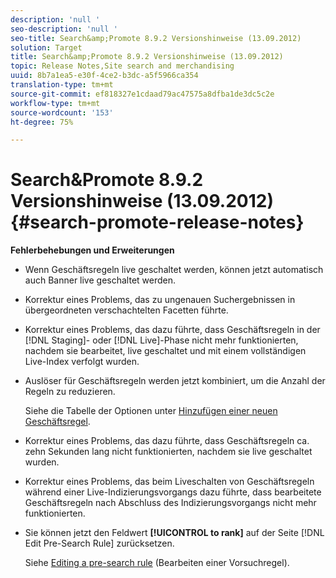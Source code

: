 ```yaml
---
description: 'null '
seo-description: 'null '
seo-title: Search&amp;Promote 8.9.2 Versionshinweise (13.09.2012)
solution: Target
title: Search&amp;Promote 8.9.2 Versionshinweise (13.09.2012)
topic: Release Notes,Site search and merchandising
uuid: 8b7a1ea5-e30f-4ce2-b3dc-a5f5966ca354
translation-type: tm+mt
source-git-commit: ef818327e1cdaad79ac47575a8dfba1de3dc5c2e
workflow-type: tm+mt
source-wordcount: '153'
ht-degree: 75%

---
```



# Search&amp;Promote 8.9.2 Versionshinweise (13.09.2012){#search-promote-release-notes}

**Fehlerbehebungen und Erweiterungen**

* Wenn Geschäftsregeln live geschaltet werden, können jetzt automatisch auch Banner live geschaltet werden.
* Korrektur eines Problems, das zu ungenauen Suchergebnissen in übergeordneten verschachtelten Facetten führte.
* Korrektur eines Problems, das dazu führte, dass Geschäftsregeln in der [!DNL Staging]- oder [!DNL Live]-Phase nicht mehr funktionierten, nachdem sie bearbeitet, live geschaltet und mit einem vollständigen Live-Index verfolgt wurden.

* Auslöser für Geschäftsregeln werden jetzt kombiniert, um die Anzahl der Regeln zu reduzieren.

   Siehe die Tabelle der Optionen unter [Hinzufügen einer neuen Geschäftsregel](../c-about-rules-menu/c-about-business-rules.md#task_BD3B31ED48BB4B1B8F1DCD3BFA2528E7).
* Korrektur eines Problems, das dazu führte, dass Geschäftsregeln ca. zehn Sekunden lang nicht funktionierten, nachdem sie live geschaltet wurden.
* Korrektur eines Problems, das beim Liveschalten von Geschäftsregeln während einer Live-Indizierungsvorgangs dazu führte, dass bearbeitete Geschäftsregeln nach Abschluss des Indizierungsvorgangs nicht mehr funktionierten.
* Sie können jetzt den Feldwert **[!UICONTROL to rank]** auf der Seite [!DNL Edit Pre-Search Rule] zurücksetzen.

   Siehe [Editing a pre-search rule](../c-about-rules-menu/c-about-pre-search-rules.md#task_25F77050C5DA42B29DFD1C9718FB8C64) (Bearbeiten einer Vorsuchregel).

